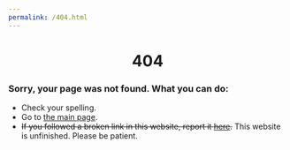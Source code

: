 ```yaml
---
permalink: /404.html
---
```

# <center>404</center>
  
  
### Sorry, your page was not found. What you can do:
- Check your spelling.
- Go to [the main page](/index.md).
- <s>If you followed a broken link in this website, report it [here](https://github.com/wyz23x2/wyz23x2.github.io/issues).</s>
This website is unfinished. Please be patient.
